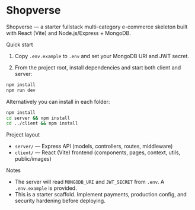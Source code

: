 # Shopverse

Shopverse — a starter fullstack multi-category e-commerce skeleton built with React (Vite) and Node.js/Express + MongoDB.

Quick start

1. Copy `.env.example` to `.env` and set your MongoDB URI and JWT secret.

2. From the project root, install dependencies and start both client and server:

```bash
npm install
npm run dev
```

Alternatively you can install in each folder:

```bash
npm install
cd server && npm install
cd ../client && npm install
```

Project layout

- `server/` — Express API (models, controllers, routes, middleware)
- `client/` — React (Vite) frontend (components, pages, context, utils, public/images)

Notes
- The server will read `MONGODB_URI` and `JWT_SECRET` from `.env`. A `.env.example` is provided.
- This is a starter scaffold. Implement payments, production config, and security hardening before deploying.
